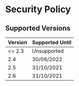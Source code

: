 # Security Policy

## Supported Versions

| Version | Supported Until |
| ------- | --------------- |
| <= 2.3  | Unsupported     |
| 2.4     | 30/06/2022      |
| 2.5     | 31/10/2021      |
| 2.6     | 31/10/2021      |
